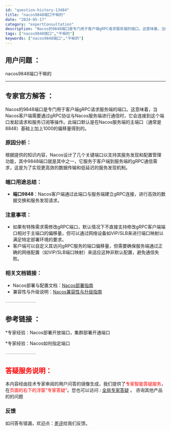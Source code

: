 ```yaml
---
id: "question-history-13484"
title: "nacos9848端口干嘛的"
date: "2024-05-17"
category: "expertConsultation"
description: "Nacos的9848端口是专门用于客户端gRPC请求服务端的端口。这意味着，当Nacos客户端需要通过gRPC协议与Nacos服务端进行通信时，它会连接到这个端口发起请求和服务订阅等操作。此端口默认是在Nacos服务端的主端口（通常是8848）基础上加上1000的偏移量得到的。### 原因分析：根据"
tags: ["nacos9848端口","干嘛的"]
keywords: ["nacos9848端口","干嘛的"]
---
```


## 用户问题 ： 
 nacos9848端口干嘛的  

---------------
## 专家官方解答 ：

Nacos的9848端口是专门用于客户端gRPC请求服务端的端口。这意味着，当Nacos客户端需要通过gRPC协议与Nacos服务端进行通信时，它会连接到这个端口发起请求和服务订阅等操作。此端口默认是在Nacos服务端的主端口（通常是8848）基础上加上1000的偏移量得到的。

### 原因分析：
根据提供的知识内容，Nacos设计了几个关键端口以支持其服务发现和配置管理功能，其中9848端口就是其中之一，它服务于客户端到服务端的gRPC通信需求，这是为了实现更高效的数据传输和低延迟的服务发现机制。

### 端口用途总结：
- **端口9848**：Nacos客户端通过此端口与服务端建立gRPC连接，进行高效的数据交换和服务发现请求。

### 注意事项：
- 如果有特殊需求需修改gRPC端口，默认情况下不直接支持修改gRPC客户端端口相对于主端口的偏移量，但可以通过网络设备如VIP/SLB来进行端口映射以满足特定部署环境的要求。
- 客户端可以自定义其访问gRPC服务的端口偏移量，但需要确保服务端通过正确的网络配置（如VIP/SLB端口映射）来适应这种非默认配置，避免通信失败。

### 相关文档链接：
- Nacos部署与配置文档：[Nacos部署指南](https://nacos.io/docs/latest/guide/admin/cluster-mode-quick-start/)
- 兼容性与升级说明：[Nacos兼容性与升级指南](https://nacos.io/docs/latest/upgrading/200-compatibility/)


<font color="#949494">---------------</font> 


## 参考链接 ：

*专家经验：Nacos部署开放端口，集群部署开通端口 
 
 *专家经验：Nacos如何指定端口 


 <font color="#949494">---------------</font> 
 


## <font color="#FF0000">答疑服务说明：</font> 

本内容经由技术专家审阅的用户问答的镜像生成，我们提供了<font color="#FF0000">专家智能答疑服务</font>，在<font color="#FF0000">页面的右下的浮窗”专家答疑“</font>。您也可以访问 : [全局专家答疑](https://answer.opensource.alibaba.com/docs/intro) 。 咨询其他产品的的问题

### 反馈
如问答有错漏，欢迎点：[差评](https://ai.nacos.io/user/feedbackByEnhancerGradePOJOID?enhancerGradePOJOId=13909)给我们反馈。
